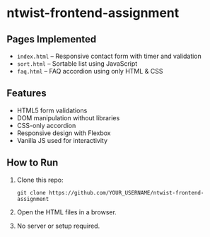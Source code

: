 # ntwist-frontend-assignment

## Pages Implemented
- `index.html` – Responsive contact form with timer and validation
- `sort.html` – Sortable list using JavaScript
- `faq.html` – FAQ accordion using only HTML & CSS

## Features
- HTML5 form validations
- DOM manipulation without libraries
- CSS-only accordion
- Responsive design with Flexbox
- Vanilla JS used for interactivity

## How to Run
1. Clone this repo:
   ```
   git clone https://github.com/YOUR_USERNAME/ntwist-frontend-assignment
   ```

2. Open the HTML files in a browser.

3. No server or setup required.
